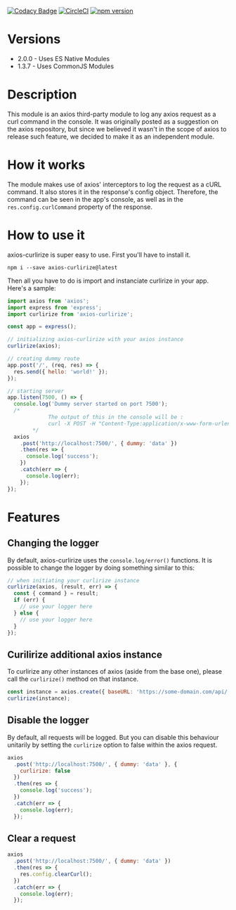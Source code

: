 [![Codacy Badge](https://api.codacy.com/project/badge/Grade/7d519058c2f340428a1b7ef22d71368f)](https://app.codacy.com/app/antho325/axios-curlirize?utm_source=github.com&utm_medium=referral&utm_content=delirius325/axios-curlirize&utm_campaign=Badge_Grade_Dashboard)
[![CircleCI](https://circleci.com/gh/delirius325/axios-curlirize.svg?style=svg)](https://circleci.com/gh/delirius325/axios-curlirize)
[![npm version](https://badge.fury.io/js/axios-curlirize.svg)](https://badge.fury.io/js/axios-curlirize)

# Versions
* 2.0.0 - Uses ES Native Modules
* 1.3.7 - Uses CommonJS Modules

# Description

This module is an axios third-party module to log any axios request as a curl command in the console. It was originally posted as a suggestion on the axios repository, but since we believed it wasn't in the scope of axios to release such feature, we decided to make it as an independent module.

# How it works

The module makes use of axios' interceptors to log the request as a cURL command. It also stores it in the response's config object. Therefore, the command can be seen in the app's console, as well as in the `res.config.curlCommand` property of the response.

# How to use it

axios-curlirize is super easy to use. First you'll have to install it.

```shell
npm i --save axios-curlirize@latest
```

Then all you have to do is import and instanciate curlirize in your app. Here's a sample:

```javascript
import axios from 'axios';
import express from 'express';
import curlirize from 'axios-curlirize';

const app = express();

// initializing axios-curlirize with your axios instance
curlirize(axios);

// creating dummy route
app.post('/', (req, res) => {
  res.send({ hello: 'world!' });
});

// starting server
app.listen(7500, () => {
  console.log('Dummy server started on port 7500');
  /*
             The output of this in the console will be :
             curl -X POST -H "Content-Type:application/x-www-form-urlencoded" --data {"dummy":"data"} http://localhost:7500/
        */
  axios
    .post('http://localhost:7500/', { dummy: 'data' })
    .then(res => {
      console.log('success');
    })
    .catch(err => {
      console.log(err);
    });
});
```

# Features

## Changing the logger
By default, axios-curlirize uses the `console.log/error()` functions. It is possible to change the logger by doing something similar to this:

```javascript
// when initiating your curlirize instance
curlirize(axios, (result, err) => {
  const { command } = result;
  if (err) {
    // use your logger here
  } else {
    // use your logger here
  }
});
```

## Curilirize additional axios instance
To curlirize any other instances of axios (aside from the base one), please call the `curlirize()` method on that instance.
```javascript
const instance = axios.create({ baseURL: 'https://some-domain.com/api/', timeout: 1000, headers: {'X-Custom-Header': 'foobar'} });
curlirize(instance);
```

## Disable the logger

By default, all requests will be logged. But you can disable this behaviour unitarily by setting the `curlirize` option to false within the axios request.

```javascript
axios
  .post('http://localhost:7500/', { dummy: 'data' }, {
    curlirize: false
  })
  .then(res => {
    console.log('success');
  })
  .catch(err => {
    console.log(err);
  });
```

## Clear a request

```javascript
axios
  .post('http://localhost:7500/', { dummy: 'data' })
  .then(res => {
    res.config.clearCurl();
  })
  .catch(err => {
    console.log(err);
  });
```
